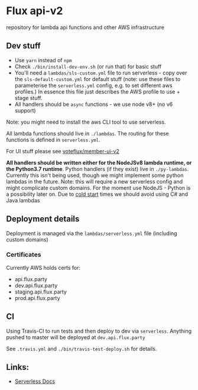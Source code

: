 # Flux api-v2

repository for lambda api functions and other AWS infrastructure

## Dev stuff

* Use `yarn` instead of `npm`
* Check `./bin/install-dev-env.sh` (or run that) for basic stuff
* You'll need a `lambdas/sls-custom.yml` file to run serverless - copy over the `sls-default-custom.yml` for default stuff (note: use these files to parameterise the `serverless.yml` config, e.g. to set different aws profiles.) In essence this file just describes the AWS profile to use + stage stuff.
* All handlers should be `async` functions - we use node v8+ (no v6 support)

Note: you might need to install the aws CLI tool to use serverless.

All lambda functions should live in `./lambdas`.
The routing for these functions is defined in `serverless.yml`.

For UI stuff please see [voteflux/member-ui-v2](https://github.com/voteflux/member-ui-v2)

**All handlers should be written either for the NodeJSv8 lambda runtime, or the Python3.7 runtime**. Python handlers (if they exist) live in `./py-lambdas`. Currently this isn't being used, though we might implement some python lambdas in the future. Note: this will require a new serverless config and might complicate custom domains. For the moment use NodeJS - Python is a possibility later on. Due to [cold start](https://theburningmonk.com/2017/06/aws-lambda-compare-coldstart-time-with-different-languages-memory-and-code-sizes/) times we should avoid using C# and Java lambdas

## Deployment details

Deployment is managed via the `lambdas/serverless.yml` file (including custom domains)

### Certificates

Currently AWS holds certs for:

* api.flux.party
* dev.api.flux.party
* staging.api.flux.party
* prod.api.flux.party

## CI

Using Travis-CI to run tests and then deploy to dev via `serverless`.
Anything pushed to master will be deployed at `dev.api.flux.party`

See `.travis.yml` and `./bin/travis-test-deploy.sh` for details.

## Links:

* [Serverless Docs](https://serverless.com/framework/docs/)

